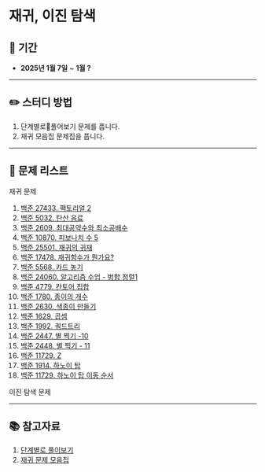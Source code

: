 # 재귀, 이진 탐색

## 📅 기간  
- **2025년 1월 7일** ~ **1월 ?**

---

## ✏️ 스터디 방법
1. 단계별로풀어보기 문제를 풉니다.
2. 재귀 모음집 문제집을 풉니다.

---

## 📖 문제 리스트

재귀 문제
1. [백준 27433. 팩토리얼 2](https://www.acmicpc.net/problem/27433)
2. [백준 5032. 탄산 음료](https://www.acmicpc.net/problem/5032)
3. [백준 2609. 최대공약수와 최소공배수](https://www.acmicpc.net/problem/2609)
4. [백준 10870. 피보나치 수 5](https://www.acmicpc.net/problem/10870)
5. [백준 25501. 재귀의 귀재](https://www.acmicpc.net/problem/25501)
6. [백준 17478. 재귀함수가 뭔가요?](https://www.acmicpc.net/problem/17478)
7. [백준 5568. 카드 놓기](https://www.acmicpc.net/problem/5568)
8. [백준 24060. 알고리즘 수업 - 벙합 정렬1](https://www.acmicpc.net/problem/24060)
9. [백준 4779. 칸토어 집합](https://www.acmicpc.net/problem/47790)
10. [백준 1780. 종이의 개수](https://www.acmicpc.net/problem/1780)
11. [백준 2630. 색종이 만들기](https://www.acmicpc.net/problem/2630)
12. [백준 1629. 곱셈](https://www.acmicpc.net/problem/1629)
13. [백준 1992. 쿼드트리](https://www.acmicpc.net/problem/1992)
14. [백준 2447. 별 찍기 -10](https://www.acmicpc.net/problem/2447)
15. [백준 2448. 별 찍기 - 11](https://www.acmicpc.net/problem/2447)
16. [백준 11729. Z](https://www.acmicpc.net/problem/1074)
17. [백준 1914. 하노이 탑](https://www.acmicpc.net/problem/1914)
18. [백준 11729. 하노이 탑 이동 순서](https://www.acmicpc.net/problem/11729)


이진 탐색 문제

---

## 📚 참고자료
1. [단계별로 풀이보기](https://www.acmicpc.net/step/19)
2. [재귀 문제 모음집](https://www.acmicpc.net/workbook/view/7314)

